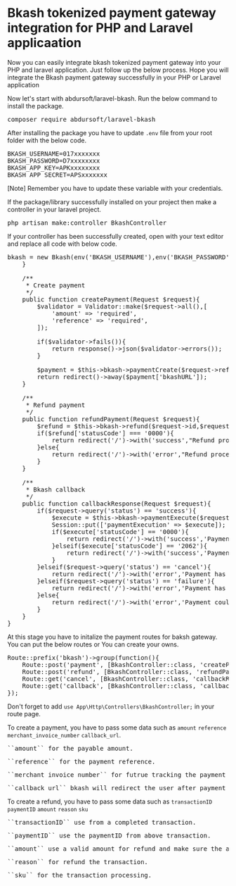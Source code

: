 # Bkash tokenized payment gateway integration for PHP and Laravel applicaation

Now you can easily integrate bkash tokenized payment gateway into your PHP and laravel application. Just follow up the below process. Hope you will integrate the Bkash payment gateway successfully in your PHP or Laravel application

Now let's start with abdursoft/laravel-bkash. Run the below command to install the package.
<pre>composer require abdursoft/laravel-bkash</pre>
 

After installing the package you have to update ``.env`` file from your root folder with the below code.
<pre>
BKASH_USERNAME=017xxxxxxx
BKASH_PASSWORD=D7xxxxxxxx
BKASH_APP_KEY=APKxxxxxxxx
BKASH_APP_SECRET=APSxxxxxxx
</pre>
[Note] Remember you have to update these variable with your credentials.

If the package/library successfully installed on your project then make a controller in your laravel project.
<pre>php artisan make:controller BkashController</pre>

If your controller has been successfully created, open with your text editor and replace all code with below code.
<pre>
<?php

namespace App\Http\Controllers;

use Abdursoft\LaravelBkash\Bkash;
use Illuminate\Http\Request;
use Illuminate\Support\Facades\Session;
use Illuminate\Support\Facades\Validator;

class BkashController extends Controller
{

    protected $bkash;
    public function __construct()
    {

        $this->bkash = new Bkash(env('BKASH_USERNAME'),env('BKASH_PASSWORD'),env('BKASH_APP_KEY'),env('BKASH_APP_SECRET'),'sandbox',"http://127.0.0.1:8000/bkash/callback"); //use sandbox for sandbox testing and production for production service
    }

    /**
     * Create payment
     */
    public function createPayment(Request $request){
        $validator = Validator::make($request->all(),[
            'amount' => 'required',
            'reference' => 'required',
        ]);

        if($validator->fails()){
            return response()->json($validator->errors());
        }

        $payment = $this->bkash->paymentCreate($request->reference,$request->amount,uniqid());
        return redirect()->away($payment['bkashURL']);
    }

    /**
     * Refund payment
     */
    public function refundPayment(Request $request){
        $refund = $this->bkash->refund($request->id,$request->txn,$request->amount,$request->sku,$request->reason);
        if($refund['statusCode'] === '0000'){
            return redirect('/')->with('success',"Refund process has been completed");
        }else{
            return redirect('/')->with('error',"Refund process has been faild");
        }
    }

    /**
     * Bkash callback
     */
    public function callbackResponse(Request $request){
        if($request->query('status') == 'success'){
            $execute = $this->bkash->paymentExecute($request->query('paymentID'));
            Session::put(['paymentExecution' => $execute]);
            if($execute['statusCode'] == '0000'){
                return redirect('/')->with('success','Payment has been completed');
            }elseif($execute['statusCode'] == '2062'){
                return redirect('/')->with('success','Payment has already been compeled');
            }
        }elseif($request->query('status') == 'cancel'){
            return redirect('/')->with('error','Payment has been canceled');
        }elseif($request->query('status') == 'failure'){
            return redirect('/')->with('error','Payment has been faild');
        }else{
            return redirect('/')->with('error','Payment couldn\'t completed');
        }
    }
}
</pre>

At this stage you have to initalize the payment routes for baksh gateway. You can put the below routes or You can create your owns.
<pre>
Route::prefix('bkash')->group(function(){
    Route::post('payment', [BkashController::class, 'createPayment']);
    Route::post('refund', [BkashController::class, 'refundPayment']);
    Route::get('cancel', [BkashController::class, 'callbackResponse']);
    Route::get('callback', [BkashController::class, 'callbackResponse']);
});
</pre>
Don't forget to add ``use App\Http\Controllers\BkashController;`` in your route page.

To create a payment, you have to pass some data such as ``amount`` ``reference`` ``merchant_invoice_number`` ``callback_url``.
<pre>``amount`` for the payable amount.</pre>
<pre>``reference`` for the payment reference.</pre>
<pre>``merchant_invoice_number`` for futrue tracking the payment and remember it shuold be unique.</pre>
<pre>``callback_url`` bkash will redirect the user after payment processcing and you have to execute payment with this route's response.</pre>

To create a refund, you have to pass some data such as ``transactionID`` ``paymentID`` ``amount`` ``reason`` ``sku``
<pre>``transactionID`` use from a completed transaction.</pre>
<pre>``paymentID`` use the paymentID from above transaction.</pre>
<pre>``amount`` use a valid amount for refund and make sure the amount not bigger than above transaction.</pre>
<pre>``reason`` for refund the transaction.</pre>
<pre>``sku`` for the transaction processing.</pre>